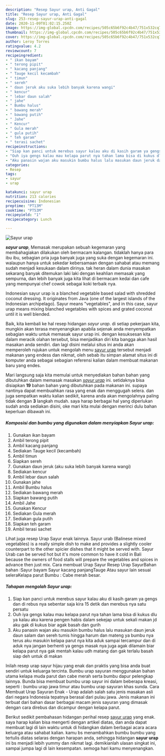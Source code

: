 ```yaml
---
description: "Resep Sayur urap, Anti Gagal"
title: "Resep Sayur urap, Anti Gagal"
slug: 253-resep-sayur-urap-anti-gagal
date: 2020-11-09T01:02:15.250Z
image: https://img-global.cpcdn.com/recipes/505c65b6f92c4b47/751x532cq70/sayur-urap-foto-resep-utama.jpg
thumbnail: https://img-global.cpcdn.com/recipes/505c65b6f92c4b47/751x532cq70/sayur-urap-foto-resep-utama.jpg
cover: https://img-global.cpcdn.com/recipes/505c65b6f92c4b47/751x532cq70/sayur-urap-foto-resep-utama.jpg
author: Leroy Torres
ratingvalue: 4.2
reviewcount: 7
recipeingredient:
- " ikan bayam"
- " terong pipit"
- " kacang panjang"
- " Tauge kecil kecambah"
- " timun"
- " sereh"
- " daun jeruk aku suka lebih banyak karena wangi"
- " kencur"
- " lebar daun salah"
- " jahe"
- " Bumbu halus"
- " bawang merah"
- " bawang putih"
- " Jahe"
- " Kencur"
- " Gula merah"
- " gula putih"
- " teh garam"
- " terasi sachet"
recipeinstructions:
- "Siap kan panci untuk merebus sayur kalau aku di kasih garam ya gengs dan di rebus nya sebentar saja kira 15 detik dan merebus nya satu persatu"
- "Ouh iya gengs kalau mau kelapa parut nya tahan lama bisa di kukus dlu ya kalau aku karena pengen habis dalam sekejap untuk sekali makan jd aku gak di kukus biar agak basah dan gurih"
- "Aku panasin wajan aku masukin bumbu halus lalu masukan daun jeruk daun salam dan sereh tumis hingga harum dan mateng ya bumbu nya terus aku masukin kelapa parut nya kita aduk sampai tercampur dan di aduk nya jangan berhenti ya gengs masak nya juga agak dilamain biar kelapa parut nya gak mentah kalau udh matang dan gak terlalu basah siap deh untuk di makan"
categories:
- Resep
tags:
- sayur
- urap

katakunci: sayur urap 
nutrition: 213 calories
recipecuisine: Indonesian
preptime: "PT13M"
cooktime: "PT53M"
recipeyield: "1"
recipecategory: Lunch

---
```



![Sayur urap](https://img-global.cpcdn.com/recipes/505c65b6f92c4b47/751x532cq70/sayur-urap-foto-resep-utama.jpg)

<b><i>sayur urap</i></b>, Memasak merupakan sebuah kegemaran yang membahagiakan dilakukan oleh bermacam kalangan. tidaklah hanya para ibu ibu, sebagian pria juga banyak juga yang suka dengan kegemaran ini. walaupun hanya untuk sekedar kebersamaan dengan sahabat atau memang sudah menjadi kesukaan dalam dirinya. tak heran dalam dunia masakan sekarang banyak ditemukan laki laki dengan keahlian memasak yang sempurna, dan lebih banyak juga kita lihat di bermacam kedai dan cafe yang mempunyai chef cowok sebagai koki terbaik nya.

Indonesian sayur urap is a blanched vegetable based salad with shredded coconut dressing. It originates from Java (one of the largest islands of the Indonesian archipelago). Sayur means &#34;vegetables&#34;, and in this case, sayur urap means mixing blanched vegetables with spices and grated coconut until it is well blended.

Baik, kita kembali ke hal resep hidangan <i>sayur urap</i>. di setiap pekerjaan kita, mungkin akan terasa menyenangkan apabila sejenak anda menyempatkan sebagian waktu untuk memasak sayur urap ini. dengan kesuksesan kita dalam meracik olahan tersebut, bisa menjadikan diri kita bangga akan hasil masakan anda sendiri. dan lagi disini melalui situs ini anda akan memperoleh rujukan untuk mengolah menu <u>sayur urap</u> tersebut menjadi makanan yang endess dan nikmat, oleh sebab itu simpan alamat situs ini di komputer anda sebagai sebagian referensi kalian dalam membuat makanan baru yang endes.


Mari langsung saja kita memulai untuk menyediakan bahan bahan yang dibutuhkan dalam memasak masakan <u><i>sayur urap</i></u> ini. setidaknya bisa disiapkan <b>19</b> bahan bahan yang dibutuhkan pada makanan ini. supaya nantinya dapat membuahkan rasa yang enak dan menggugah selera. dan juga sempatkan waktu kalian sedikit, karena anda akan mengolahnya paling tidak dengan <b>3</b> langkah mudah. saya harap berbagai hal yang diperlukan sudah anda sediakan disini, oke mari kita mulai dengan merinci dulu bahan keperluan dibawah ini.

<!--inarticleads1-->

##### Komposisi dan bumbu yang digunakan dalam menyiapkan Sayur urap:

1. Gunakan  ikan bayam
1. Ambil  terong pipit
1. Ambil  kacang panjang
1. Sediakan  Tauge kecil (kecambah)
1. Ambil  timun
1. Siapkan  sereh
1. Gunakan  daun jeruk (aku suka lebih banyak karena wangi)
1. Sediakan  kencur
1. Ambil  lebar daun salah
1. Gunakan  jahe
1. Ambil  Bumbu halus
1. Sediakan  bawang merah
1. Siapkan  bawang putih
1. Ambil  Jahe
1. Gunakan  Kencur
1. Sediakan  Gula merah
1. Sediakan  gula putih
1. Siapkan  teh garam
1. Ambil  terasi sachet


Lihat juga resep Urap Sayur enak lainnya. Sayur urab (Balinese mixed vegetables) is a really simple dish to make and provides a slightly cooler counterpart to the other spicier dishes that it might be served with. Sayur Urab can be served hot but it&#39;s more common to have it cold in Bali because the owners of food stalls will prepare the vegetables and spices in advance then just mix. Cara membuat Urap Sayur Resep Urap SayurBahan bahan :Sayur bayam Sayur kacang panjangTauge Atau sayur lain sesuai seleraKelapa parut Bumbu : Cabe merah besar. 

<!--inarticleads2-->

##### Tahapan mengolah Sayur urap:

1. Siap kan panci untuk merebus sayur kalau aku di kasih garam ya gengs dan di rebus nya sebentar saja kira 15 detik dan merebus nya satu persatu
1. Ouh iya gengs kalau mau kelapa parut nya tahan lama bisa di kukus dlu ya kalau aku karena pengen habis dalam sekejap untuk sekali makan jd aku gak di kukus biar agak basah dan gurih
1. Aku panasin wajan aku masukin bumbu halus lalu masukan daun jeruk daun salam dan sereh tumis hingga harum dan mateng ya bumbu nya terus aku masukin kelapa parut nya kita aduk sampai tercampur dan di aduk nya jangan berhenti ya gengs masak nya juga agak dilamain biar kelapa parut nya gak mentah kalau udh matang dan gak terlalu basah siap deh untuk di makan


Inilah resep urap sayur hijau yang enak dan praktis yang bisa anda buat sendiri untuk keluarga tercinta. Bumbu urap sayuran menggunakan bahan utama kelapa muda parut dan cabe merah serta bumbu dapur pelengkap lainnya. Bunda bisa membuat bumbu urap sayur ini dalam beberapa kreasi, seperti : bumbu urap jawa timur atau bumbu urap sayuran khas sunda. Cara Membuat Urap Sayuran Enak - Urap adalah salah satu jenis masakan asli dari negara Indonesia tepatnya berasal dari pulau jawa. Jenis makanan ini terbuat dari bahan dasar berbagai macam jenis sayuran yang dimasak dengan cara direbus dan dicampur dengan kelapa parut. 

Berikut sedikit pembahasan hidangan perihal resep <u>sayur urap</u> yang enak. saya harap kalian bisa mengerti dengan artikel diatas, dan anda dapat membuat lagi di lain waktu untuk di hidangkan dalam berbagai acara acara keluarga atau sahabat kalian. kamu bs menambahkan bumbu bumbu yang tertulis diatas selaras dengan harapan anda, sehingga hidangan <b>sayur urap</b> ini bs menjadi lebih yummy dan nikmat lagi. demikianlah ulasan singkat ini, sampai jumpa lagi di lain kesempatan. semoga hari kamu menyenangkan.
